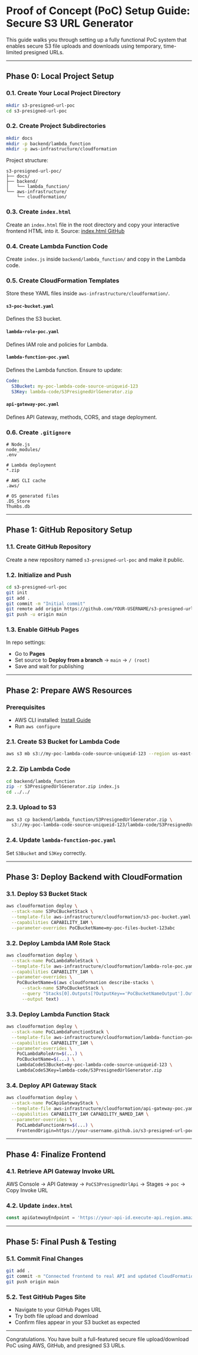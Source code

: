 # Proof of Concept (PoC) Setup Guide: Secure S3 URL Generator

This guide walks you through setting up a fully functional PoC system that enables secure S3 file uploads and downloads using temporary, time-limited presigned URLs.

---

## Phase 0: Local Project Setup

### 0.1. Create Your Local Project Directory

```bash
mkdir s3-presigned-url-poc
cd s3-presigned-url-poc
```

### 0.2. Create Project Subdirectories

```bash
mkdir docs
mkdir -p backend/lambda_function
mkdir -p aws-infrastructure/cloudformation
```

Project structure:

```
s3-presigned-url-poc/
├── docs/
├── backend/
│   └── lambda_function/
└── aws-infrastructure/
    └── cloudformation/
```

### 0.3. Create `index.html`

Create an `index.html` file in the root directory and copy your interactive frontend HTML into it. Source: [index.html GitHub](https://github.com/lailai11/s3-guide/blob/main/s3-presigned-url-poc/index.html)

### 0.4. Create Lambda Function Code

Create `index.js` inside `backend/lambda_function/` and copy in the Lambda code.

### 0.5. Create CloudFormation Templates

Store these YAML files inside `aws-infrastructure/cloudformation/`.

#### `s3-poc-bucket.yaml`

Defines the S3 bucket.

#### `lambda-role-poc.yaml`

Defines IAM role and policies for Lambda.

#### `lambda-function-poc.yaml`

Defines the Lambda function. Ensure to update:

```yaml
Code:
  S3Bucket: my-poc-lambda-code-source-uniqueid-123
  S3Key: lambda-code/S3PresignedUrlGenerator.zip
```

#### `api-gateway-poc.yaml`

Defines API Gateway, methods, CORS, and stage deployment.

### 0.6. Create `.gitignore`

```gitignore
# Node.js
node_modules/
.env

# Lambda deployment
*.zip

# AWS CLI cache
.aws/

# OS generated files
.DS_Store
Thumbs.db
```

---

## Phase 1: GitHub Repository Setup

### 1.1. Create GitHub Repository

Create a new repository named `s3-presigned-url-poc` and make it public.

### 1.2. Initialize and Push

```bash
cd s3-presigned-url-poc
git init
git add .
git commit -m "Initial commit"
git remote add origin https://github.com/YOUR-USERNAME/s3-presigned-url-poc.git
git push -u origin main
```

### 1.3. Enable GitHub Pages

In repo settings:

* Go to **Pages**
* Set source to **Deploy from a branch** → `main` → `/ (root)`
* Save and wait for publishing

---

## Phase 2: Prepare AWS Resources

### Prerequisites

* AWS CLI installed: [Install Guide](https://docs.aws.amazon.com/cli/latest/userguide/install-cliv2.html)
* Run `aws configure`

### 2.1. Create S3 Bucket for Lambda Code

```bash
aws s3 mb s3://my-poc-lambda-code-source-uniqueid-123 --region us-east-1
```

### 2.2. Zip Lambda Code

```bash
cd backend/lambda_function
zip -r S3PresignedUrlGenerator.zip index.js
cd ../../
```

### 2.3. Upload to S3

```bash
aws s3 cp backend/lambda_function/S3PresignedUrlGenerator.zip \
  s3://my-poc-lambda-code-source-uniqueid-123/lambda-code/S3PresignedUrlGenerator.zip
```

### 2.4. Update `lambda-function-poc.yaml`

Set `S3Bucket` and `S3Key` correctly.

---

## Phase 3: Deploy Backend with CloudFormation

### 3.1. Deploy S3 Bucket Stack

```bash
aws cloudformation deploy \
  --stack-name S3PoCBucketStack \
  --template-file aws-infrastructure/cloudformation/s3-poc-bucket.yaml \
  --capabilities CAPABILITY_IAM \
  --parameter-overrides PoCBucketName=my-poc-files-bucket-123abc
```

### 3.2. Deploy Lambda IAM Role Stack

```bash
aws cloudformation deploy \
  --stack-name PoCLambdaRoleStack \
  --template-file aws-infrastructure/cloudformation/lambda-role-poc.yaml \
  --capabilities CAPABILITY_IAM \
  --parameter-overrides \
    PoCBucketName=$(aws cloudformation describe-stacks \
      --stack-name S3PoCBucketStack \
      --query "Stacks[0].Outputs[?OutputKey=='PoCBucketNameOutput'].OutputValue" \
      --output text)
```

### 3.3. Deploy Lambda Function Stack

```bash
aws cloudformation deploy \
  --stack-name PoCLambdaFunctionStack \
  --template-file aws-infrastructure/cloudformation/lambda-function-poc.yaml \
  --capabilities CAPABILITY_IAM \
  --parameter-overrides \
    PoCLambdaRoleArn=$(...) \
    PoCBucketName=$(...) \
    LambdaCodeS3Bucket=my-poc-lambda-code-source-uniqueid-123 \
    LambdaCodeS3Key=lambda-code/S3PresignedUrlGenerator.zip
```

### 3.4. Deploy API Gateway Stack

```bash
aws cloudformation deploy \
  --stack-name PoCApiGatewayStack \
  --template-file aws-infrastructure/cloudformation/api-gateway-poc.yaml \
  --capabilities CAPABILITY_IAM CAPABILITY_NAMED_IAM \
  --parameter-overrides \
    PoCLambdaFunctionArn=$(...) \
    FrontendOrigin=https://your-username.github.io/s3-presigned-url-poc/
```

---

## Phase 4: Finalize Frontend

### 4.1. Retrieve API Gateway Invoke URL

AWS Console → API Gateway → `PoCS3PresignedUrlApi` → Stages → `poc` → Copy Invoke URL

### 4.2. Update `index.html`

```js
const apiGatewayEndpoint = 'https://your-api-id.execute-api.region.amazonaws.com/poc';
```

---

## Phase 5: Final Push & Testing

### 5.1. Commit Final Changes

```bash
git add .
git commit -m "Connected frontend to real API and updated CloudFormation templates"
git push origin main
```

### 5.2. Test GitHub Pages Site

* Navigate to your GitHub Pages URL
* Try both file upload and download
* Confirm files appear in your S3 bucket as expected

---

Congratulations. You have built a full-featured secure file upload/download PoC using AWS, GitHub, and presigned S3 URLs.
